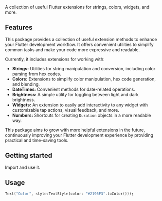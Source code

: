 A collection of useful Flutter extensions for strings, colors, widgets, and more.

## Features

This package provides a collection of useful extension methods to enhance your Flutter development workflow. It offers convenient utilities to simplify common tasks and make your code more expressive and readable.

Currently, it includes extensions for working with:

* **Strings:**  Utilities for string manipulation and conversion, including color parsing from hex codes.
* **Colors:**  Extensions to simplify color manipulation, hex code generation, and blending.
* **DateTimes:** Convenient methods for date-related operations.
* **Brightness:** A simple utility for toggling between light and dark brightness.
* **Widgets:**  An extension to easily add interactivity to any widget with customizable tap actions, visual feedback, and more.
* **Numbers:**  Shortcuts for creating `Duration` objects in a more readable way.

This package aims to grow with more helpful extensions in the future, continuously improving your Flutter development experience by providing practical and time-saving tools.

## Getting started

Import and use it.

## Usage

```dart
Text("Color", style:TextStyle(color: "#2196F3".toColor()));
```
